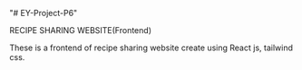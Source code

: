 "# EY-Project-P6" 

RECIPE SHARING WEBSITE(Frontend)

These is a frontend of recipe sharing website create using React js, tailwind css.
